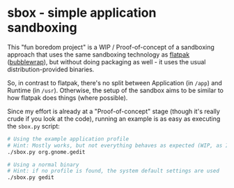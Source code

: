 # sbox - simple application sandboxing

This "fun boredom project" is a WIP / Proof-of-concept of a sandboxing approach that uses the same
sandboxing technology as [flatpak](https://github.com/flatpak/flatpak)
([bubblewrap](https://github.com/projectatomic/bubblewrap)), but without doing packaging as well -
it uses the usual distribution-provided binaries.

So, in contrast to flatpak, there's no split between Application (in `/app`) and Runtime
(in `/usr`). Otherwise, the setup of the sandbox aims to be similar to how flatpak does things
(where possible).

Since my effort is already at a "Proof-of-concept" stage (though it's really crude if you look at
the code), running an example is as easy as executing the `sbox.py` script:

```sh
# Using the example application profile
# Hint: Mostly works, but not everything behaves as expected (WIP, as I said)
./sbox.py org.gnome.gedit

# Using a normal binary
# Hint: if no profile is found, the system default settings are used
./sbox.py gedit
```

